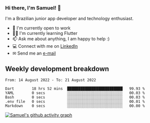 ### Hi there, I'm Samuel! 👋

I'm a Brazilian junior app developer and technology enthusiast.

- 🏢 I'm currently open to work
- 👨‍💻 I'm currently learning Flutter
- 📫 Ask me about anything, I am happy to help :)
- 💻 Connect with me on [LinkedIn](https://www.linkedin.com/in/samuel-s-marques/)
- ✉ Send me an [e-mail](mailto:samuel.s.marques@protonmail.com)

## Weekly development breakdown
<!--START_SECTION:waka-->

```text
From: 14 August 2022 - To: 21 August 2022

Dart        18 hrs 52 mins  █████████████████████████   99.93 %
YAML        0 secs          ░░░░░░░░░░░░░░░░░░░░░░░░░   00.03 %
Bash        0 secs          ░░░░░░░░░░░░░░░░░░░░░░░░░   00.03 %
.env file   0 secs          ░░░░░░░░░░░░░░░░░░░░░░░░░   00.01 %
Markdown    0 secs          ░░░░░░░░░░░░░░░░░░░░░░░░░   00.00 %
```

<!--END_SECTION:waka-->

[![Samuel's github activity graph](https://activity-graph.herokuapp.com/graph?username=samuel-s-marques&theme=react-dark)](https://github.com/samuel-s-marques)
